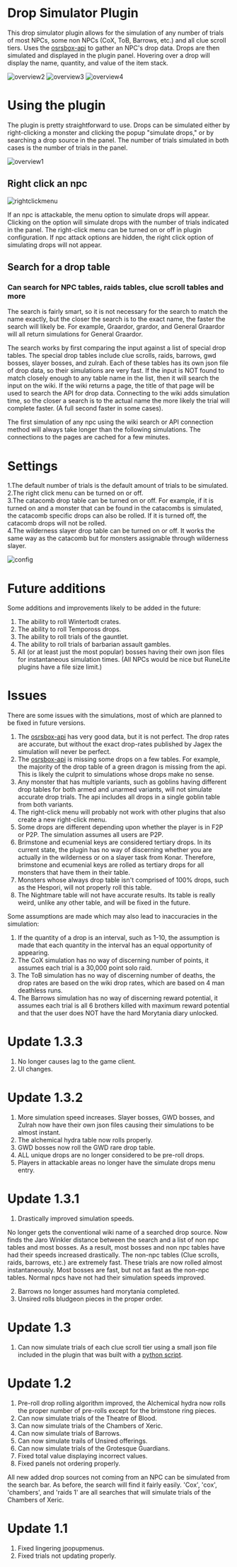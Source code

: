 # Drop Simulator Plugin
This drop simulator plugin allows for the simulation of any number of trials of most NPCs, some non NPCs (CoX, ToB, Barrows, etc.) and all clue scroll tiers. Uses the [osrsbox-api](https://api.osrsbox.com/index.html) to gather an NPC's drop data. Drops are then simulated and displayed in the plugin panel. Hovering over a drop will display the name, quantity, and value of the item stack.

![overview2](https://user-images.githubusercontent.com/78482082/112745122-b7a13480-8f6b-11eb-9cdf-23a933e738b2.png)
![overview3](https://user-images.githubusercontent.com/78482082/112745123-b96af800-8f6b-11eb-9df5-36e424a4861d.png)
![overview4](https://user-images.githubusercontent.com/78482082/112745124-ba9c2500-8f6b-11eb-86d0-088f2a610337.png)

# Using the plugin
The plugin is pretty straightforward to use. Drops can be simulated either by right-clicking a monster and clicking the popup "simulate drops," or by searching a drop source in the panel. The number of trials simulated in both cases is the number of trials in the panel.

![overview1](https://user-images.githubusercontent.com/78482082/114604884-15699800-9c5f-11eb-801f-597e1437ca75.png)

## Right click an npc

![rightclickmenu](https://user-images.githubusercontent.com/78482082/108590979-efdda380-732b-11eb-8648-0686f7b9dc1c.png)

If an npc is attackable, the menu option to simulate drops will appear. Clicking on the option will simulate drops with the number of trials indicated in the panel. The right-click menu can be turned on or off in plugin configuration. If npc attack options are hidden, the right click option of simulating drops will not appear.

## Search for a drop table
### Can search for NPC tables, raids tables, clue scroll tables and more

The search is fairly smart, so it is not necessary for the search to match the name exactly, but the closer the search is to the exact name, the faster the search will likely be. For example, Graardor, grardor, and General Graardor will all return simulations for General Graardor.

The search works by first comparing the input against a list of special drop tables. The special drop tables include clue scrolls, raids, barrows, gwd bosses, slayer bosses, and zulrah. Each of these tables has its own json file of drop data, so their simulations are very fast. If the input is NOT found to match closely enough to any table name in the list, then it will search the input on the wiki. If the wiki returns a page, the title of that page will be used to search the API for drop data. Connecting to the wiki adds simulation time, so the closer a search is to the actual name the more likely the trial will complete faster. (A full second faster in some cases).

The first simulation of any npc using the wiki search or API connection method will always take longer than the following simulations. The connections to the pages are cached for a few minutes.
# Settings

1.The default number of trials is the default amount of trials to be simulated.\
2.The right click menu can be turned on or off.\
3.The catacomb drop table can be turned on or off. For example, if it is turned on and a monster that can be found in the catacombs is simulated, the catacomb specific drops can also be rolled. If it is turned off, the catacomb drops will not be rolled.\
4.The wilderness slayer drop table can be turned on or off. It works the same way as the catacomb but for monsters assignable through wilderness slayer.

![config](https://user-images.githubusercontent.com/78482082/108592375-37b3f900-7333-11eb-9ee1-d310896b3c0d.png)

# Future additions
Some additions and improvements likely to be added in the future:
1. The ability to roll Wintertodt crates.
2. The ability to roll Tempoross drops.   
3. The ability to roll trials of the gauntlet.
4. The ability to roll trials of barbarian assault gambles.
5. All (or at least just the most popular) bosses having their own json files for instantaneous simulation times. (All NPCs would be nice but RuneLite plugins have a file size limit.)
# Issues
There are some issues with the simulations, most of which are planned to be fixed in future versions.
1. The [osrsbox-api](https://api.osrsbox.com/index.html) has very good data, but it is not perfect. The drop rates are accurate, but without the exact drop-rates published by Jagex the simulation will never be perfect.
2. The [osrsbox-api](https://api.osrsbox.com/index.html) is missing some drops on a few tables. For example, the majority of the drop table of a green dragon is missing from the api. This is likely the culprit to simulations whose drops make no sense.
3. Any monster that has multiple variants, such as goblins having different drop tables for both armed and unarmed variants, will not simulate accurate drop trials. The api includes all drops in a single goblin table from both variants.
4. The right-click menu will probably not work with other plugins that also create a new right-click menu.
5. Some drops are different depending upon whether the player is in F2P or P2P. The simulation assumes all users are P2P.
6. Brimstone and ecumenial keys are considered tertiary drops. In its current state, the plugin has no way of discerning whether you are actually in the wilderness or on a slayer task from Konar. Therefore, brimstone and ecumenial keys are rolled as tertiary drops for all monsters that have them in their table.
7. Monsters whose always drop table isn't comprised of 100% drops, such as the Hespori, will not properly roll this table.
8. The Nightmare table will not have accurate results. Its table is really weird, unlike any other table, and will be fixed in the future.

Some assumptions are made which may also lead to inaccuracies in the simulation:
1. If the quantity of a drop is an interval, such as 1-10, the assumption is made that each quantity in the interval has an equal opportunity of appearing.
2. The CoX simulation has no way of discerning number of points, it assumes each trial is a 30,000 point solo raid.
3. The ToB simulation has no way of discerning number of deaths, the drop rates are based on the wiki drop rates, which are based on 4 man deathless runs.
4. The Barrows simulation has no way of discerning reward potential, it assumes each trial is all 6 brothers killed with maximum reward potential and that the user does NOT have the hard Morytania diary unlocked.

# Update 1.3.3
1. No longer causes lag to the game client.
2. UI changes.

# Update 1.3.2
1. More simulation speed increases. Slayer bosses, GWD bosses, and Zulrah now have their own json files causing their simulations to be almost instant.
2. The alchemical hydra table now rolls properly.
3. GWD bosses now roll the GWD rare drop table.
4. ALL unique drops are no longer considered to be pre-roll drops.
5. Players in attackable areas no longer have the simulate drops menu entry.

# Update 1.3.1
1. Drastically improved simulation speeds.

No longer gets the conventional wiki name of a searched drop source. Now finds the Jaro Winkler distance between the search and a list of non npc tables and most bosses. As a result, most bosses and non npc tables have had their speeds increased drastically. The non-npc tables (Clue scrolls, raids, barrows, etc.) are extremely fast. These trials are now rolled almost instantaneously. Most bosses are fast, but not as fast as the non-npc tables. Normal npcs have not had their simulation speeds improved.

2. Barrows no longer assumes hard morytania completed.
3. Unsired rolls bludgeon pieces in the proper order.

# Update 1.3
1. Can now simulate trials of each clue scroll tier using a small json file included in the plugin that was built with a [python script](https://github.com/mxp190009/drop-table-builder).
# Update 1.2
1. Pre-roll drop rolling algorithm improved, the Alchemical hydra now rolls the proper number of pre-rolls except for the brimstone ring pieces.
2. Can now simulate trials of the Theatre of Blood.
3. Can now simulate trials of the Chambers of Xeric.   
4. Can now simulate trials of Barrows.
5. Can now simulate trails of Unsired offerings.
6. Can now simulate trials of the Grotesque Guardians.
7. Fixed total value displaying incorrect values.
8. Fixed panels not ordering properly.

All new added drop sources not coming from an NPC can be simulated from the search bar. As before, the search will find 
it fairly easily. 'Cox', 'cox', 'chambers', and 'raids 1' are all searches that will simulate trials of the Chambers of 
Xeric.
# Update 1.1
1. Fixed lingering jpopupmenus.
2. Fixed trials not updating properly.

